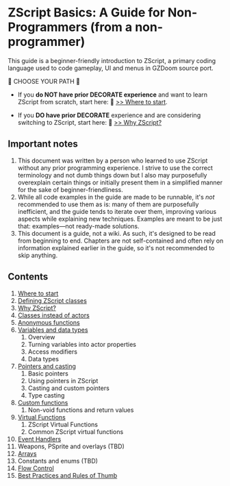 # ZScript Basics: A Guide for Non-Programmers (from a non-programmer)

This guide is a beginner-friendly introduction to ZScript, a primary coding language used to code gameplay, UI and menus in GZDoom source port.

🔶 CHOOSE  YOUR PATH 🔶

* If you **do NOT have prior DECORATE experience** and want to learn ZScript from scratch, start here: 🔵 [>> Where to start](Where_to_start.md).

* If you **DO have prior DECORATE** experience and are considering switching to ZScript, start here: 🔵 [>> Why ZScript?](Why_ZScript.md)

## Important notes

1. This document was written by a person who learned to use ZScript without any prior programming experience. I strive to use the correct terminology and not dumb things down but I also may purposefully overexplain certain things or initially present them in a simplified manner for the sake of beginner-friendliness.
2. While all code examples in the guide are made to be runnable, it's *not* recommended to use them as is: many of them are purposefully inefficient, and the guide tends to iterate over them, improving various aspects while explaining new techniques. Examples are meant to be just that: examples—not ready-made solutions.
3. This document is a guide, not a wiki. As such, it's designed to be read from beginning to end. Chapters are not self-contained and often rely on information explained earlier in the guide, so it's not recommended to skip anything.

## Contents

1. [Where to start](Where_to_start.md)
2. [Defining ZScript classes](Defining_ZScript_classes.md)
3. [Why ZScript?](Why_ZScript.md)
4. [Classes instead of actors](Classes_instead_of_actors.md)
5. [Anonymous functions](Anonymous_functions.md)
6. [Variables and data types](Variables_and_data_types.md)
   1. Overview
   2. Turning variables into actor properties
   3. Access modifiers
   4. Data types
7. [Pointers and casting](Pointers_and_casting.md)
   1. Basic pointers
   2. Using pointers in ZScript
   3. Casting and custom pointers
   4. Type casting
8. [Custom functions](Custom_functions.md)
   1. Non-void functions and return values
9. [Virtual Functions](Virtual_functions.md)
   1. ZScript Virtual Functions
   2. Common ZScript virtual functions
10. [Event Handlers](Event_Handlers.md)
11. Weapons, PSprite and overlays (TBD)
12. [Arrays](Arrays.md)
13. Constants and enums (TBD)
14. [Flow Control](Flow_Control.md)
15. [Best Practices and Rules of Thumb](Best_Practices.md)
